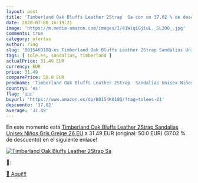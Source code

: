 ```yaml
---
layout: post
title: 'Timberland Oak Bluffs Leather 2Strap  Sa con un 37.02 % de descuento'
date: 2020-07-08 16:19:21
image: 'https://m.media-amazon.com/images/I/41WiqiGjiuL._SL200_.jpg'
comments: true
category: ofertas
author: ring
slug: 'B0154K018Q-es Timberland Oak Bluffs Leather 2Strap Sandalias Unisex...'
tags: [ tole.es, sandalias, timberland ]
actualPrice: 31.49 EUR
currency: EUR
price: 31.49
comparePrice: 50.0 EUR
prodname: 'Timberland Oak Bluffs Leather 2Strap  Sandalias Unisex Niños  Gris Greige  26 EU'
country: 'es'
flag: '🇪🇸'
buyurl: 'https://www.amazon.es/dp/B0154K018Q/?tag=tolees-21'
descuento: '37.02'
average: '31.49'
---
```


En este momento está [Timberland Oak Bluffs Leather 2Strap  Sandalias Unisex Niños  Gris Greige  26 EU](https://www.amazon.es/dp/B0154K018Q/?tag=tolees-21) a 31.49 EUR (original: 50.0 EUR) (37.02 %  de descuento) en el siguiente enlace!

[![Timberland Oak Bluffs Leather 2Strap  Sa](https://m.media-amazon.com/images/I/41WiqiGjiuL._SL200_.jpg)](https://www.amazon.es/dp/B0154K018Q/?tag=tolees-21)

🔎:


[🛒 Aquí!!!](https://www.amazon.es/dp/B0154K018Q/?tag=tolees-21)
